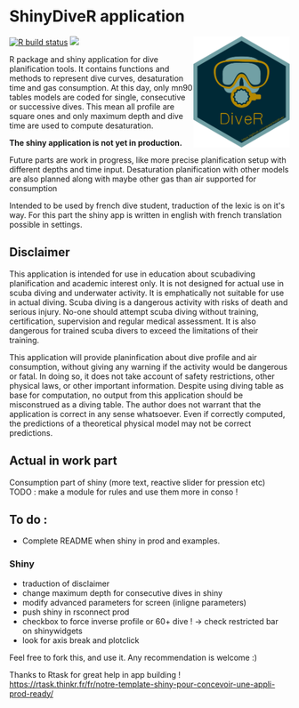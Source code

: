 # ShinyDiveR application

<img src="https://raw.githubusercontent.com/gowachin/DiveR/master/inst/images/DiveR_hex.png" alt="logo" align="right" height=200px/>

<!-- badges: start -->

<!-- [![](https://img.shields.io/github/languages/code-size/villegar/dive.svg)](https://github.com/villegar/dive) -->

[![R build
status](https://github.com/villegar/dive/workflows/R-CMD-check/badge.svg)](https://github.com/villegar/dive/actions)
[![](https://img.shields.io/badge/devel%20version-0.0.1-blue.svg)](https://github.com/villegar/dive)
<!-- badges: end -->

R package and shiny application for dive planification tools. It contains functions and methods to represent dive curves, desaturation time and gas consumption. At this day, only mn90 tables models are coded for single, consecutive or successive dives. This mean all profile are square ones and only maximum depth and dive time are used to compute desaturation.

**The shiny application is not yet in production.**

Future parts are work in progress, like more precise planification setup with different depths and time input. Desaturation planification with other models are also planned along with maybe other gas than air supported for consumption

Intended to be used by french dive student, traduction of the lexic is on it's way. For this part the shiny app is written in english with french translation possible in settings.

<!--
## Installation

This package can be installed with the devtools package or by cloning this repository.

## Usage

### Planning a single dive

Apart from default/advanced settings, a dive can be resumed by it's maximum depth and duration. For example, here is the default dive for this pacakge, a maximum depth at 20 meters for 40 minutes. Note here that despite going underwater at an altitude of -20, we use positive numeric values.

dive(20,40)

### Planning a second dive

A second dive depends heavily on the first one as the desaturation is not perfect and residual azote will impact the second saturation. 
-->

## Disclaimer 
This application is intended for use in education about scubadiving planification and academic interest only. It is not designed for actual use in scuba diving and underwater activity. It is emphatically not suitable for use in actual diving. Scuba diving is a dangerous activity with risks of death and serious injury. No-one should attempt scuba diving without training, certification, supervision and regular medical assessment. It is also dangerous for trained scuba divers to exceed the limitations of their training. 

This application will provide planinfication about dive profile and air consumption, without giving any warning if the activity would be dangerous or fatal. In doing so, it does not take account of safety restrictions, other physical laws, or other important information. 
Despite using diving table as base for computation, no output from this application should be misconstrued as a diving table. The author does not warrant that the application is correct in any sense whatsoever. Even if correctly computed, the predictions of a theoretical physical model may not be correct predictions.


## Actual in work part

Consumption part of shiny (more text, reactive slider for pression etc)
TODO : make a module for rules and use them more in conso !

## To do : 

- Complete README when shiny in prod and examples.

### Shiny 
- traduction of disclaimer
- change maximum depth for consecutive dives in shiny
- modify advanced parameters for screen (inligne parameters)
- push shiny in rsconnect prod
- checkbox to force inverse profile or 60+ dive ! -> check restricted bar on shinywidgets
- look for axis break and plotclick

Feel free to fork this, and use it. Any recommendation is welcome :) 

Thanks to Rtask for great help in app building ! https://rtask.thinkr.fr/fr/notre-template-shiny-pour-concevoir-une-appli-prod-ready/
